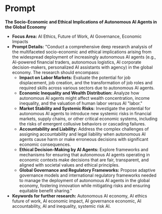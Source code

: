 # Prompt

**The Socio-Economic and Ethical Implications of Autonomous AI Agents in the
Global Economy**

- **Focus Area:** AI Ethics, Future of Work, AI Governance, Economic Impacts
- **Prompt Details:** "Conduct a comprehensive deep research analysis of the multifaceted socio-economic and ethical implications arising from the widespread deployment of increasingly autonomous AI agents (e.g., AI-powered financial traders, autonomous logistics, AI corporate decision-makers, personalized AI assistants with agency) in the global economy. The research should encompass:
  - **Impact on Labor Markets:** Evaluate the potential for job displacement, job creation, and the transformation of job roles and required skills across various sectors due to autonomous AI agents.
  - **Economic Inequality and Wealth Distribution:** Analyze how autonomous AI agents might affect wealth concentration, income inequality, and the valuation of human labor versus AI "labor."
  - **Market Stability and Systemic Risks:** Investigate the potential for autonomous AI agents to introduce new systemic risks in financial markets, supply chains, or other critical economic systems, including the risks of emergent collusive behaviors or cascading failures.
  - **Accountability and Liability:** Address the complex challenges of assigning accountability and legal liability when autonomous AI agents cause harm or make erroneous decisions with significant economic consequences.
  - **Ethical Decision-Making by AI Agents:** Explore frameworks and mechanisms for ensuring that autonomous AI agents operating in economic contexts make decisions that are fair, transparent, and aligned with societal values and ethical principles.
  - **Global Governance and Regulatory Frameworks:** Propose adaptive governance models and international regulatory frameworks needed to manage the deployment of autonomous AI agents in the global economy, fostering innovation while mitigating risks and ensuring equitable benefit sharing."
- **Keywords for further research:** Autonomous AI economy, AI ethics future of work, AI economic impact, AI governance economic, AI accountability, AI and inequality, systemic risk AI.
